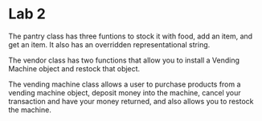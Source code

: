 # Lab 2
The pantry class has three funtions to stock it with food, add an item, and get an item. It also has an overridden representational string.

The vendor class has two functions that allow you to install a Vending Machine object and restock that object.

The vending machine class allows a user to purchase products from a vending machine object, deposit money into the machine, cancel your transaction and have your money returned, and also allows you to restock the machine.
